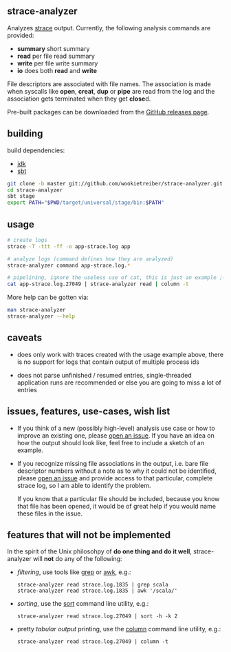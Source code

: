 strace-analyzer
---------------

Analyzes [strace][] output. Currently, the following analysis commands are provided:

- **summary** short summary
- **read** per file read summary
- **write** per file write summary
- **io** does both **read** and **write**

File descriptors are associated with file names. The association is made when syscalls like
**open**, **creat**, **dup** or **pipe** are read from the log and the association gets terminated
when they get **close**d.

Pre-built packages can be downloaded from the [GitHub releases page][releases].

building
--------

build dependencies:

- [jdk][]
- [sbt][]

```bash
git clone -b master git://github.com/wookietreiber/strace-analyzer.git
cd strace-analyzer
sbt stage
export PATH="$PWD/target/universal/stage/bin:$PATH"
```

usage
-----

```bash
# create logs
strace -T -ttt -ff -o app-strace.log app

# analyze logs (command defines how they are analyzed)
strace-analyzer command app-strace.log.*

# pipelining, ignore the useless use of cat, this is just an example ;-)
cat app-strace.log.27049 | strace-analyzer read | column -t
```

More help can be gotten via:

```bash
man strace-analyzer
strace-analyzer --help
```

caveats
-------

-   does only work with traces created with the usage example above, there is no support for logs
    that contain output of multiple process ids

-   does not parse unfinished / resumed entries, single-threaded application runs are recommended or
    else you are going to miss a lot of entries

issues, features, use-cases, wish list
--------------------------------------

-   If you think of a new (possibly high-level) analysis use case or how to improve an existing one,
    please [open an issue][newissue]. If you have an idea on how the output should look like, feel
    free to include a sketch of an example.

-   If you recognize missing file associations in the output, i.e. bare file descriptor numbers
    without a note as to why it could not be identified, please [open an issue][newissue] and
    provide access to that particular, complete strace log, so I am able to identify the problem.

    If you know that a particular file should be included, because you know that file has been
    opened, it would be of great help if you would name these files in the issue.

features that will not be implemented
-------------------------------------

In the spirit of the Unix philosohpy of **do one thing and do it well**, strace-analyzer will **not** do
any of the following:

-   *filtering*, use tools like [grep][] or [awk][], e.g.:

        strace-analyzer read strace.log.1835 | grep scala
        strace-analyzer read strace.log.1835 | awk '/scala/'

-   *sorting*, use the [sort][] command line utility, e.g.:

        strace-analyzer read strace.log.27049 | sort -h -k 2

-   pretty *tabular output* printing, use the [column][] command line utility, e.g.:

        strace-analyzer read strace.log.27049 | column -t

[awk]: http://man7.org/linux/man-pages/man1/gawk.1.html "gawk man page"
[column]: http://man7.org/linux/man-pages/man1/column.1.html "column man page"
[grep]: http://man7.org/linux/man-pages/man1/grep.1.html "grep man page"
[jdk]: https://en.wikipedia.org/wiki/Java_Development_Kit "Java Development Kit"
[newissue]: https://github.com/wookietreiber/strace-analyzer/issues/new "open new issue"
[releases]: https://github.com/wookietreiber/strace-analyzer/releases "pre-built strace-analyzer releases"
[sbt]: http://www.scala-sbt.org/ "sbt"
[sort]: http://man7.org/linux/man-pages/man1/sort.1.html "sort man page"
[strace]: http://sourceforge.net/projects/strace/ "strace home page"
[uucaletter]: http://porkmail.org/era/unix/award.html#uucaletter "useless use of cat award form letter"
